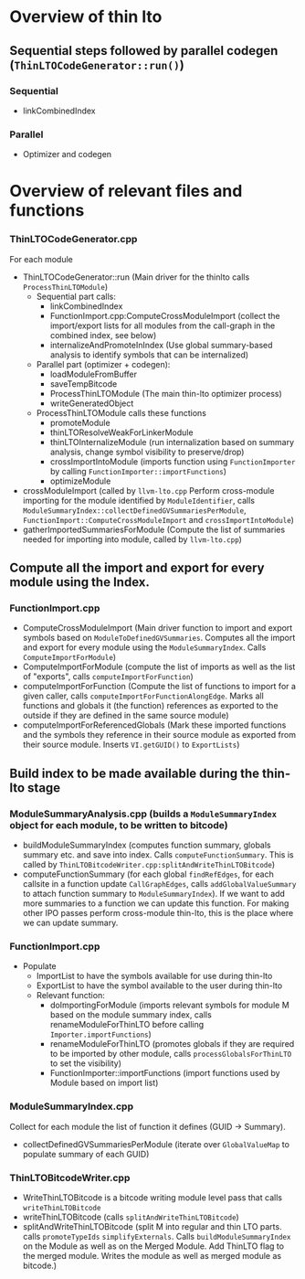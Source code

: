 # Overview of thin lto

## Sequential steps followed by parallel codegen (`ThinLTOCodeGenerator::run()`)

### Sequential
  - linkCombinedIndex

### Parallel
  - Optimizer and codegen


# Overview of relevant files and functions

### ThinLTOCodeGenerator.cpp
For each module
  - ThinLTOCodeGenerator::run (Main driver for the thinlto calls `ProcessThinLTOModule`)
    - Sequential part calls:
      - linkCombinedIndex
      - FunctionImport.cpp:ComputeCrossModuleImport (collect the import/export lists for all modules from the call-graph in the combined index, see below)
      - internalizeAndPromoteInIndex (Use global summary-based analysis to identify symbols that can be internalized)
    - Parallel part (optimizer + codegen):
      - loadModuleFromBuffer
      - saveTempBitcode
      - ProcessThinLTOModule (The main thin-lto optimizer process)
      - writeGeneratedObject
    - ProcessThinLTOModule calls these functions
      - promoteModule
      - thinLTOResolveWeakForLinkerModule
      - thinLTOInternalizeModule (run internalization based on summary analysis, change symbol visibility to preserve/drop)
      - crossImportIntoModule (imports function using `FunctionImporter` by calling `FunctionImporter::importFunctions`)
      - optimizeModule
  - crossModuleImport (called by `llvm-lto.cpp` Perform cross-module importing for the module identified by `ModuleIdentifier`, calls `ModuleSummaryIndex::collectDefinedGVSummariesPerModule`, `FunctionImport::ComputeCrossModuleImport` and `crossImportIntoModule`)
  - gatherImportedSummariesForModule (Compute the list of summaries needed for importing into module, called by `llvm-lto.cpp`)

## Compute all the import and export for every module using the Index.
### FunctionImport.cpp
  - ComputeCrossModuleImport (Main driver function to import and export symbols based on `ModuleToDefinedGVSummaries`. Computes all the import and export for every module using the `ModuleSummaryIndex`. Calls `ComputeImportForModule`)
  - ComputeImportForModule (compute the list of imports as well as the list of "exports", calls `computeImportForFunction`)
  - computeImportForFunction (Compute the list of functions to import for a given caller, calls `computeImportForFunctionAlongEdge`. Marks all functions and globals it (the function) references as exported
to the outside if they are defined in the same source module)
  - computeImportForReferencedGlobals (Mark these imported functions and the symbols they reference in their source module as
exported from their source module. Inserts `VI.getGUID()` to `ExportLists`)

## Build index to be made available during the thin-lto stage
### ModuleSummaryAnalysis.cpp (builds a `ModuleSummaryIndex` object for each module, to be written to bitcode)
  - buildModuleSummaryIndex (computes function summary, globals summary etc. and save into index. Calls `computeFunctionSummary`. This is called by `ThinLTOBitcodeWriter.cpp:splitAndWriteThinLTOBitcode`)
  - computeFunctionSummary (for each global `findRefEdges`, for each callsite in a function update `CallGraphEdges`, calls `addGlobalValueSummary` to attach function summary to `ModuleSummaryIndex`). If we want to add more summaries to a function we can update this function. For making other IPO passes perform cross-module thin-lto, this is the place where we can update summary.

### FunctionImport.cpp
  - Populate
    - ImportList to have the symbols available for use during thin-lto
    - ExportList to have the symbol available to the user during thin-lto
    - Relevant function:
      - doImportingForModule (imports relevant symbols for module M based on the module summary index, calls  renameModuleForThinLTO before calling `Importer.importFunctions`)
      - renameModuleForThinLTO (promotes globals if they are required to be imported by other module, calls `processGlobalsForThinLTO` to set the visibility)
      - FunctionImporter::importFunctions (import functions used by Module based on import list)


### ModuleSummaryIndex.cpp
Collect for each module the list of function it defines (GUID -> Summary).
  - collectDefinedGVSummariesPerModule (iterate over `GlobalValueMap` to populate summary of each GUID)


### ThinLTOBitcodeWriter.cpp
  - WriteThinLTOBitcode is a bitcode writing module level pass that calls `writeThinLTOBitcode`
  - writeThinLTOBitcode (calls `splitAndWriteThinLTOBitcode`)
  - splitAndWriteThinLTOBitcode (split M into regular and thin LTO parts. calls `promoteTypeIds` `simplifyExternals`. Calls `buildModuleSummaryIndex` on the Module as well as on the Merged Module. Add ThinLTO flag to the merged module. Writes the module as well as merged module as bitcode.)
